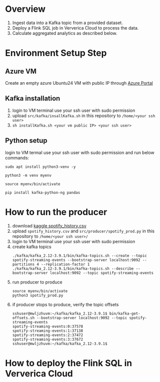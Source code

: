 # Overview

1. Ingest data	into	a	Kafka	topic	from	a	provided	dataset.	
2. Deploy	a	Flink	SQL	job	in	Ververica	Cloud	to	process	the	data.	
3. Calculate	aggregated	analytics	as	described	below.	


# Environment Setup Step

## Azure VM

Create an empty azure Ubuntu24 VM with public IP through [Azure Portal](https://portal.azure.com/#home)

## Kafka installation

1. login to VM terminal use your ssh user with sudo permission
2. upload `src/kafka/insallKafka.sh` in this repository to `/home/<your ssh user>`
3. `sh installKafka.sh <your vm public IP> <your ssh user>`

## Python setup

login to VM termal use your ssh user with sudo permission and run below commands:
```
sudo apt install python3-venv -y

python3 -m venv myenv

source myenv/bin/activate

pip install kafka-python-ng pandas
```
   


# How to run the producer
1. download [kaggle spotify_history.csv](https://www.kaggle.com/datasets/anandshaw2001/top-spotify-songs-in-countries/data?select=spotify_history.csv)
2. upload `spotify_history.csv` and `src/producer/spotify_prod.py` in this repository to `/home/<your ssh user>/`
3. login to VM terminal use your ssh user with sudo permission
4. create kafka topics
   ```
   ./kafka/kafka_2.12-3.9.1/bin/kafka-topics.sh --create --topic spotify-streaming-events --bootstrap-server localhost:9092 --partitions 4 --replication-factor 1
   ./kafka/kafka_2.12-3.9.1/bin/kafka-topics.sh --describe --bootstrap-server localhost:9092 --topic spotify-streaming-events
   ```
5. run producer to produce
   ```
   source myenv/bin/activate
   python3 spotify_prod.py
   ```
6. if producer stops to produce, verify the topic offsets
   ```
   sshuser@mwljzhuvm:~/kafka/kafka_2.12-3.9.1$ bin/kafka-get-offsets.sh --bootstrap-server localhost:9092 --topic spotify-streaming-events
   spotify-streaming-events:0:37578
   spotify-streaming-events:1:37138
   spotify-streaming-events:2:37472
   spotify-streaming-events:3:37672
   sshuser@mwljzhuvm:~/kafka/kafka_2.12-3.9.1$
   ```

# How to deploy the Flink SQL in Ververica Cloud
